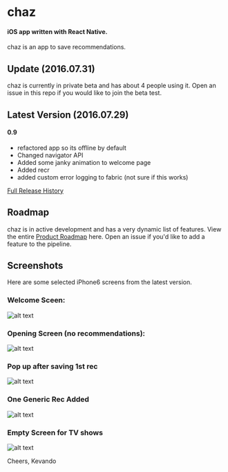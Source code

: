 # chaz

#### iOS app written with React Native.
chaz is an app to save recommendations.

## Update (2016.07.31)
chaz is currently in private beta and has about 4 people using it. Open an issue in this repo if you would like to join the beta test.

## Latest Version (2016.07.29)
#### 0.9
- refactored app so its offline by default
- Changed navigator API
- Added some janky animation to welcome page
- Added recr
- added custom error logging to fabric (not sure if this works)


[Full Release History]

[Full Release History]: <https://github.com/kevando/chaz/blob/master/documentation/RELEASES.md>

## Roadmap
chaz is in active development and has a very dynamic list of features. View the entire [Product Roadmap] here. Open an issue if you'd like to add a feature to the pipeline.

[Product Roadmap]: https://github.com/kevando/chaz/blob/master/documentation/ROADMAP.md

## Screenshots
Here are some selected iPhone6 screens from the latest version.
### Welcome Sceen:
![alt text][welcome]
### Opening Screen (no recommendations):
![alt text][empty]
### Pop up after saving 1st rec
![alt text][first popup]
### One Generic Rec Added
![alt text][rec added]
### Empty Screen for TV shows
![alt text][empty tv list]

[welcome]: https://i.imgur.com/QxLSRpB.png "Welcome Screen"
[empty]: https://i.imgur.com/tcSGj5s.png "Empty Screen"
[first popup]: https://i.imgur.com/w8kfeiL.png "Popup"
[list]: https://i.imgur.com/bTAd5Ib.png "Rec List"
[rec added]: https://i.imgur.com/8DaqHMH.png "Rec Added"
[empty tv list]: https://i.imgur.com/nmfn4vo.png "Empty List"


Cheers, Kevando
